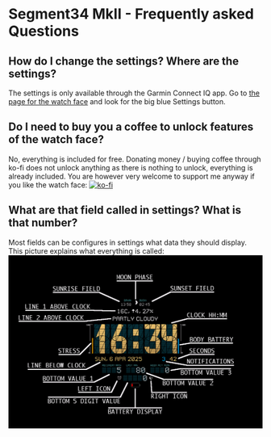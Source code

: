 # Segment34 MkII - Frequently asked Questions

## How do I change the settings? Where are the settings?
The settings is only available through the Garmin Connect IQ app. Go to [the page for the watch face](https://apps.garmin.com/apps/aa85d03d-ab89-4e06-b8c6-71a014198593) and look for the big blue Settings button.

## Do I need to buy you a coffee to unlock features of the watch face?
No, everything is included for free. Donating money / buying coffee through ko-fi does not unlock anything as there is nothing to unlock, everything is already included. You are however very welcome to support me anyway if you like the watch face: [![ko-fi](https://ko-fi.com/img/githubbutton_sm.svg)](https://ko-fi.com/M4M51A1RGV)


## What are that field called in settings? What is that number?
Most fields can be configures in settings what data they should display. This picture explains what everything is called:
![explainer](explainer.png)